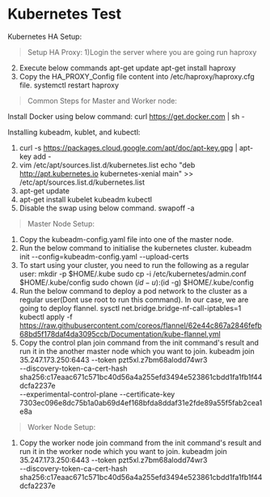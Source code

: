 # Kubernetes Test

Kubernetes HA Setup:
  
> Setup HA Proxy:
  1)Login the server where you are going run haproxy 

  2) Execute below commands
      apt-get update
      apt-get install haproxy
  3) Copy the HA_PROXY_Config file content into /etc/haproxy/haproxy.cfg file.
      systemctl restart haproxy

> Common Steps for Master and Worker node:

   Install Docker using below command:
      curl https://get.docker.com | sh -

   Installing kubeadm, kublet, and kubectl:
   1) curl -s https://packages.cloud.google.com/apt/doc/apt-key.gpg | apt-key add -
   2) vim /etc/apt/sources.list.d/kubernetes.list
      echo "deb http://apt.kubernetes.io kubernetes-xenial main" >> /etc/apt/sources.list.d/kubernetes.list
   3) apt-get update
   4) apt-get install kubelet kubeadm kubectl
   5) Disable the swap using below command.
      swapoff -a

> Master Node Setup:
   1) Copy the kubeadm-config.yaml file into one of the master node.
   2) Run the below command to initialise the kubernetes cluster.
      kubeadm init --config=kubeadm-config.yaml --upload-certs
   3) To start using your cluster, you need to run the following as a regular user:
      mkdir -p $HOME/.kube
      sudo cp -i /etc/kubernetes/admin.conf $HOME/.kube/config
      sudo chown $(id -u):$(id -g) $HOME/.kube/config
   4) Run the below command to deploy a pod network to the cluster as a regular user(Dont use root to run this command). In         our case, we are going to deploy flannel.
      sysctl net.bridge.bridge-nf-call-iptables=1
      kubectl apply -f                  https://raw.githubusercontent.com/coreos/flannel/62e44c867a2846fefb68bd5f178daf4da3095ccb/Documentation/kube-flannel.yml    
   5) Copy the control plan join command from the init command's result and run it in the another master node which you want         to join.
      kubeadm join 35.247.173.250:6443 --token pzt5xl.z7bm68alodd74wr3 \
    --discovery-token-ca-cert-hash sha256:c17eaac671c571bc40d56a4a255efd3494e523861cbdd1fa1fb1f44dcfa2237e \
    --experimental-control-plane --certificate-key 7303ec096e8dc75b1a0ab69d4ef168bfda8ddaf31e2fde89a55f5fab2cea1e8a

> Worker Node Setup:
   1) Copy the worker node join command from the init command's result and run it in the worker node which you want to join.
      kubeadm join 35.247.173.250:6443 --token pzt5xl.z7bm68alodd74wr3 \
      --discovery-token-ca-cert-hash sha256:c17eaac671c571bc40d56a4a255efd3494e523861cbdd1fa1fb1f44dcfa2237e
    
